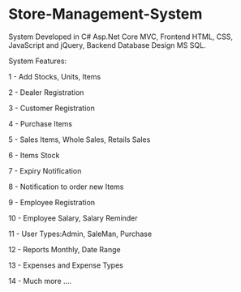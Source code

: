 # Store-Management-System

System Developed in C# Asp.Net Core MVC, Frontend HTML, CSS, JavaScript and jQuery, Backend Database Design MS SQL.

System Features:

1 - Add Stocks, Units, Items

2 - Dealer Registration

3 - Customer Registration

4 - Purchase Items

5 - Sales Items, Whole Sales, Retails Sales

6 - Items Stock

7 - Expiry Notification 

8 - Notification to order new Items 

9 - Employee Registration

10 - Employee Salary, Salary Reminder

11 - User Types:Admin, SaleMan, Purchase 

12 - Reports Monthly, Date Range

13 - Expenses and Expense Types

14 - Much more ....
